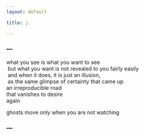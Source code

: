 ```yaml
---
layout: default

title: j. 

---
```

### &mdash; 
what you see is what you want to see  
&nbsp;but what you want is not revealed to you fairly easily  
&nbsp;and when it does, it is just an illusion,  
&nbsp;as the same glimpse of certainty that came up  
an irreproducible road  
that vanishes to desire  
again  

ghosts move only when you are not watching  

### &mdash;
